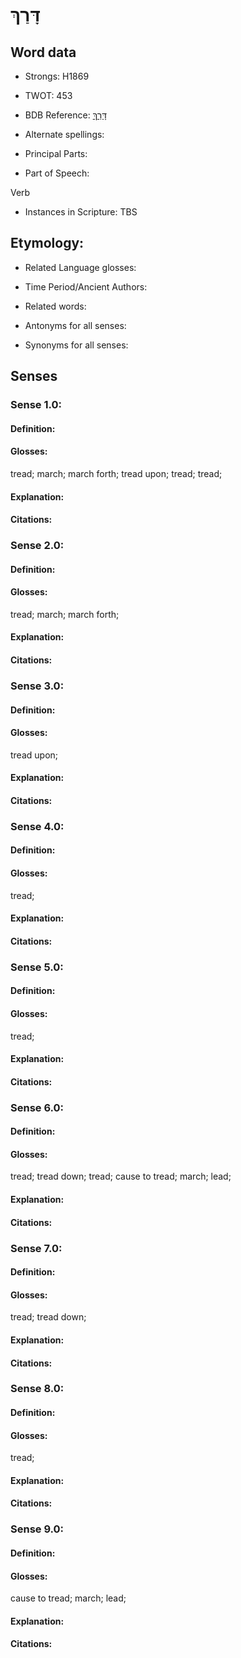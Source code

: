 # דָּרַךְ

<!-- Status: S2="NeedsEdits" -->
<!-- Lexica used for edits:   -->

## Word data

* Strongs: H1869

* TWOT: 453

* BDB Reference: [דָּרַךְ](rc://en/bdb/dict/d.ci.aa)

* Alternate spellings:

* Principal Parts:

* Part of Speech:

Verb

* Instances in Scripture: TBS

## Etymology:

* Related Language glosses:

* Time Period/Ancient Authors:

* Related words:

* Antonyms for all senses:

* Synonyms for all senses:

## Senses

### Sense 1.0:

#### Definition:

#### Glosses:

tread; march; march forth; tread upon; tread; tread; 

#### Explanation:

#### Citations:



### Sense 2.0:

#### Definition:

#### Glosses:

tread; march; march forth; 

#### Explanation:

#### Citations:



### Sense 3.0:

#### Definition:

#### Glosses:

tread upon; 

#### Explanation:

#### Citations:



### Sense 4.0:

#### Definition:

#### Glosses:

tread; 

#### Explanation:

#### Citations:



### Sense 5.0:

#### Definition:

#### Glosses:

tread; 

#### Explanation:

#### Citations:



### Sense 6.0:

#### Definition:

#### Glosses:

tread; tread down; tread; cause to tread; march; lead; 

#### Explanation:

#### Citations:



### Sense 7.0:

#### Definition:

#### Glosses:

tread; tread down; 

#### Explanation:

#### Citations:



### Sense 8.0:

#### Definition:

#### Glosses:

tread; 

#### Explanation:

#### Citations:



### Sense 9.0:

#### Definition:

#### Glosses:

cause to tread; march; lead; 

#### Explanation:

#### Citations:



